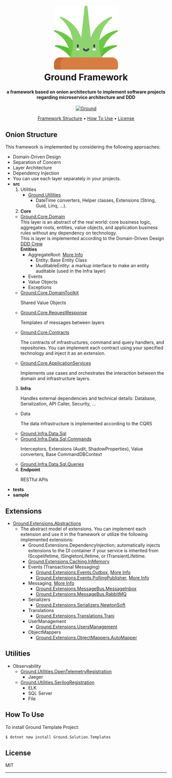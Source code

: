 <h1 align="center">
  <br>
  <a href="https://github.com/vosooghi/Ground"><img src="https://raw.githubusercontent.com/vosooghi/Ground/main/src/2.Core/Ground.Core.Domain/Icon.png" alt="Markdownify" width="200"></a>
  <br>
  Ground Framework
  <br>
</h1>

<h4 align="center">a framework based on onion architecture to implement software projects regarding microservice architecture and DDD</h4>

<p align="center">
  <a href="https://www.nuget.org/packages/Ground.Solution.Templates">
    <img src="https://img.shields.io/static/v1?label=nuget&message=v2.0.0&color=green&link=https://www.nuget.org/packages/Ground.Solution.Templates" alt="Ground">
  </a>
</p>

<p align="center">
  <a href="#Onion Structure">Framework Structure</a> •
  <a href="#how-to-use">How To Use</a> •
  <a href="#license">License</a>
</p>

## Onion Structure
This framework is implemented by considering the following approaches:
*   Domain-Driven Design
*   Separation of Concern
*   Layer Architecture
*   Dependency Injection
*   You can use each layer separately in your projects.
* <b>src</b>
  1. Utilities
     * <a href="https://www.nuget.org/packages/Ground.Utilities">Ground.Utilities</a>
       - DateTime converters, Helper classes, Extensions (String, Guid, Linq, ...). 
  2. <b>Core</b>
    * <a href="https://www.nuget.org/packages/Ground.Core.Domain">Ground.Core.Domain</a>
       </br>This layer is an abstract of the real world: core business logic, aggregate roots, entities, value objects, and application business rules without any dependency on technology.
       </br>This  is layer is implemented according to the Domain-Driven Design <a href="https://github.com/ddd-crew/ddd-starter-modelling-process">DDD Crew</a>
       </br><b>Entities</b>
        * AggregateRoot: <a href="https://martinfowler.com/bliki/DDD_Aggregate.html">More Info</a>
          - Entity: Base Entity Class
          - IAuditableEntity: a markup interface to make an entity auditable (used in the Infra layer)
        * Events
        * Value Objects
        * Exceptions
    *  <a href="https://www.nuget.org/packages/Ground.Core.DomainToolkit">Ground.Core.DomainToolkit</a>
       <p>Shared Value Objects</p>
    *  <a href="https://www.nuget.org/packages/Ground.Core.RequestResponse">Ground.Core.RequestResponse</a>
         <p>Templates of messages between layers</p>
    *  <a href="https://www.nuget.org/packages/Ground.Core.Contracts">Ground.Core.Contracts</a>
         <p>The contracts of infrastructures, command and query handlers, and repositories. You can implement each contract using your specified technology and inject it as an extension.</p>         
    *  <a href="https://www.nuget.org/packages/Ground.Core.ApplicationServices">Ground.Core.ApplicationServices</a>
         <p>Implements use cases and orchestrates the interaction between the domain and infrastructure layers.</p>
  3. <b>Infra</b>
     <p>Handles external dependencies and technical details: Database, Serialization, API Caller, Security, ...</p>
    *  Data
         <p>The data infrastructure is implemented according to the CQRS</p>
    *    <a href="https://www.nuget.org/packages/Ground.Infra.Data.Sql">Ground.Infra.Data.Sql</a>
    *    <a href="https://www.nuget.org/packages/Ground.Infra.Data.Sql.Commands">Ground.Infra.Data.Sql.Commands</a>
           <p>Interceptors, Extensions (Audit, ShadowProperties), Value converters, Base CommandDBContext</p>
    *    <a href="https://www.nuget.org/packages/Ground.Infra.Data.Sql.Queries">Ground.Infra.Data.Sql.Queries</a>
  4. <b>Endpoint</b>
     <p>RESTful APIs</p>
* <b>tests</b>
* <b>sample</b>

## Extensions
* <a href="https://www.nuget.org/packages/Ground.Extensions.Abstractions">Ground.Extensions.Abstractions</a>
  * The abstract model of extensions. You can implement each extension and use it in the framework or utilize the following implemented extensions:
    * Ground.Extensions.DependencyInjection; automatically injects extensions to the DI container if your service is inherited from IScopelifetime, ISingletonLifetime, or ITransientLifetime.
    * <a href="https://www.nuget.org/packages/Ground.Extensions.Caching.InMemory">Ground.Extensions.Caching.InMemory</a>
    * Events (Transactional Messaging)
      * <a href="https://www.nuget.org/packages/Ground.Extensions.Events.Outbox">Ground.Extensions.Events.Outbox</a>, <a href="https://microservices.io/patterns/data/transactional-outbox.html">More Info</a>
      * <a href="https://www.nuget.org/packages/Ground.Extensions.Events.PollingPublisher">Ground.Extensions.Events.PollingPublisher</a>, <a href="https://microservices.io/patterns/data/polling-publisher.html">More Info</a>
    * Messaging, <a href="https://softwaremill.com/microservices-101/">More Info</a>
      * <a href="https://www.nuget.org/packages/Ground.Extensions.MessageBus.MessageInbox">Ground.Extensions.MessageBus.MessageInbox</a>
      * <a href="https://www.nuget.org/packages/Ground.Extensions.MessageBus.RabbitMQ">Ground.Extensions.MessageBus.RabbitMQ</a>
    * Serializers
      * <a href="https://www.nuget.org/packages/Ground.Extensions.Serializers.NewtonSoft">Ground.Extensions.Serializers.NewtonSoft</a>
    * Translations
      * <a href="https://www.nuget.org/packages/Ground.Extensions.Translations.Trani">Ground.Extensions.Translations.Trani</a>
    * UserManagement
      * <a href="https://www.nuget.org/packages/Ground.Extensions.UsersManagement">Ground.Extensions.UsersManagement</a>
    * ObjectMappers
      *  <a href="https://www.nuget.org/packages/Ground.Utilities.ObjectMappers.AutoMapper">Ground.Extensions.ObjectMappers.AutoMapper</a>

## Utilities
* Observability
  * <a href="https://www.nuget.org/packages/Ground.Utilities.OpenTelemetryRegistration">Ground.Utilities.OpenTelemetryRegistration</a>
    * Jaeger
  * <a href="https://www.nuget.org/packages/Ground.Utilities.SerilogRegistration">Ground.Utilities.SerilogRegistration</a>
    * ELK
    * SQL Server
    * File

## How To Use

To install Ground Template Project:
```bash
$ dotnet new install Ground.Solution.Templates
```
## License

MIT

---
